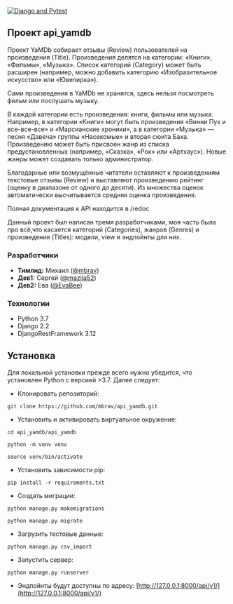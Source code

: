 [![Django and Pytest](https://github.com/mbrav/api_yamdb/actions/workflows/pytest.yml/badge.svg)](https://github.com/mbrav/api_yamdb/actions/workflows/pytest.yml)

## Проект api_yamdb

Проект YaMDb собирает отзывы (Review) пользователей на произведения (Title). Произведения делятся на категории: «Книги», «Фильмы», «Музыка». Список категорий (Category) может быть расширен (например, можно добавить категорию «Изобразительное искусство» или «Ювелирка»).

Сами произведения в YaMDb не хранятся, здесь нельзя посмотреть фильм или послушать музыку.

В каждой категории есть произведения: книги, фильмы или музыка. Например, в категории «Книги» могут быть произведения «Винни Пух и все-все-все» и «Марсианские хроники», а в категории «Музыка» — песня «Давеча» группы «Насекомые» и вторая сюита Баха. Произведению может быть присвоен жанр из списка предустановленных (например, «Сказка», «Рок» или «Артхаус»). Новые жанры может создавать только администратор.

Благодарные или возмущённые читатели оставляют к произведениям текстовые отзывы (Review) и выставляют произведению рейтинг (оценку в диапазоне от одного до десяти). Из множества оценок автоматически высчитывается средняя оценка произведения.

Полная документация к API находится в /redoc

Данный проект был написан тремя разработчиками, моя часть была про всё,что касается категорий (Categories), жанров (Genres) и произведения (Titles): модели, view и эндпойнты для них.

### Разработчики

- **Тимлид:** Михаил ([@mbrav](https://github.com/mbrav)) 
- **Дев1:** Сергей ([@mazila52](https://github.com/mazila52)) 
- **Дев2:** Ева ([@EvaBee](https://github.com/EvaBee)) 

### Технологии

-   Python 3.7
-   Django 2.2
-   DjangoRestFramework 3.12

## Установка

Для локальной установки прежде всего нужно убедится, что установлен Python с версией >3.7. Далее следует:

-   Клонировать репозиторий:

```
git clone https://github.com/mbrav/api_yamdb.git
```

-   Установить и активировать виртуальное окружение:

```
cd api_yamdb/api_yamdb

python -m venv venv

source venv/bin/activate
```

-   Установить зависимости pip:

```
pip install -r requirements.txt
```

-   Создать миграции:

```
python manage.py makemigrations

python manage.py migrate
```

-   Загрузить тестовые данные:

```
python manage.py csv_import

```

-   Запустить сервер:

```
python manage.py runserver
```

-   Эндпойнты будут доступны по адресу: [http://127.0.0.1:8000/api/v1/](http://127.0.0.1:8000/api/v1/)
